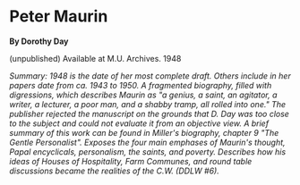 Peter Maurin
============

**By Dorothy Day**

(unpublished) Available at M.U. Archives. 1948

*Summary: 1948 is the date of her most complete draft. Others include in
her papers date from ca. 1943 to 1950. A fragmented biography, filled
with digressions, which describes Maurin as "a genius, a saint, an
agitator, a writer, a lecturer, a poor man, and a shabby tramp, all
rolled into one." The publisher rejected the manuscript on the grounds
that D. Day was too close to the subject and could not evaluate it from
an objective view. A brief summary of this work can be found in Miller's
biography, chapter 9 "The Gentle Personalist". Exposes the four main
emphases of Maurin's thought, Papal encyclicals, personalism, the
saints, and poverty. Describes how his ideas of Houses of Hospitality,
Farm Communes, and round table discussions became the realities of the
C.W. (DDLW \#6).*


